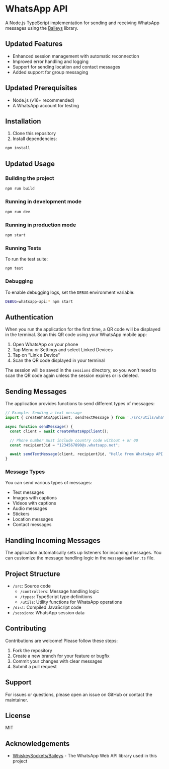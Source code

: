 # WhatsApp API

A Node.js TypeScript implementation for sending and receiving WhatsApp messages using the [Baileys](https://github.com/WhiskeySockets/Baileys) library.

## Updated Features

- Enhanced session management with automatic reconnection
- Improved error handling and logging
- Support for sending location and contact messages
- Added support for group messaging

## Updated Prerequisites

- Node.js (v16+ recommended)
- A WhatsApp account for testing

## Installation

1. Clone this repository
2. Install dependencies:

```bash
npm install
```

## Updated Usage

### Building the project

```bash
npm run build
```

### Running in development mode

```bash
npm run dev
```

### Running in production mode

```bash
npm start
```

### Running Tests

To run the test suite:

```bash
npm test
```

### Debugging

To enable debugging logs, set the `DEBUG` environment variable:

```bash
DEBUG=whatsapp-api:* npm start
```

## Authentication

When you run the application for the first time, a QR code will be displayed in the terminal. Scan this QR code using your WhatsApp mobile app:

1. Open WhatsApp on your phone
2. Tap Menu or Settings and select Linked Devices
3. Tap on "Link a Device"
4. Scan the QR code displayed in your terminal

The session will be saved in the `sessions` directory, so you won't need to scan the QR code again unless the session expires or is deleted.

## Sending Messages

The application provides functions to send different types of messages:

```typescript
// Example: Sending a text message
import { createWhatsAppClient, sendTextMessage } from './src/utils/whatsapp';

async function sendMessage() {
  const client = await createWhatsAppClient();

  // Phone number must include country code without + or 00
  const recipientJid = "1234567890@s.whatsapp.net";

  await sendTextMessage(client, recipientJid, "Hello from WhatsApp API!");
}
```

### Message Types

You can send various types of messages:

- Text messages
- Images with captions
- Videos with captions
- Audio messages
- Stickers
- Location messages
- Contact messages

## Handling Incoming Messages

The application automatically sets up listeners for incoming messages. You can customize the message handling logic in the `messageHandler.ts` file.

## Project Structure

- `/src`: Source code
  - `/controllers`: Message handling logic
  - `/types`: TypeScript type definitions
  - `/utils`: Utility functions for WhatsApp operations
- `/dist`: Compiled JavaScript code
- `/sessions`: WhatsApp session data

## Contributing

Contributions are welcome! Please follow these steps:

1. Fork the repository
2. Create a new branch for your feature or bugfix
3. Commit your changes with clear messages
4. Submit a pull request

## Support

For issues or questions, please open an issue on GitHub or contact the maintainer.

## License

MIT

## Acknowledgements

- [WhiskeySockets/Baileys](https://github.com/WhiskeySockets/Baileys) - The WhatsApp Web API library used in this project
